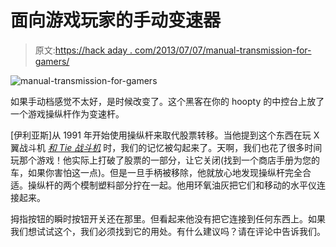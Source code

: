 # 面向游戏玩家的手动变速器

> 原文:[https://hack aday . com/2013/07/07/manual-transmission-for-gamers/](https://hackaday.com/2013/07/07/manual-transmission-for-gamers/)

![manual-transmission-for-gamers](../Images/0d99d9337f8a781893779b2bbcaf548d.png)

如果手动档感觉不太好，是时候改变了。这个黑客在你的 hoopty 的中控台上放了一个游戏操纵杆作为变速杆。

[伊利亚斯]从 1991 年开始使用操纵杆来取代股票转移。当他提到这个东西在玩 X 翼战斗机 *[和 Tie 战斗机](http://www.youtube.com/watch?v=GGU2PeWF2Lw)* 时，我们的记忆被勾起来了。天啊，我们也花了很多时间玩那个游戏！他实际上打破了股票的一部分，让它关闭(找到一个商店手册为您的车，如果你害怕这一点)。但是一旦手柄被移除，他就放心地发现操纵杆完全合适。操纵杆的两个模制塑料部分拧在一起。他用环氧油灰把它们和移动的水平仪连接起来。

拇指按钮的瞬时按钮开关还在那里。但看起来他没有把它连接到任何东西上。如果我们想试试这个，我们必须找到它的用处。有什么建议吗？请在评论中告诉我们。